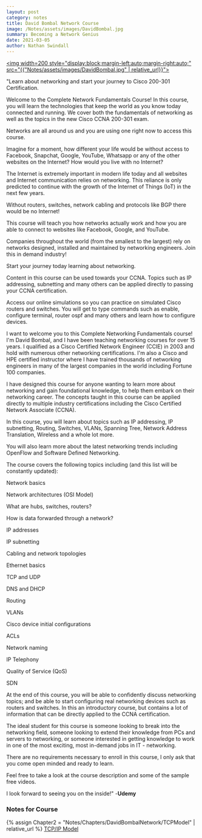 ```yaml
---
layout: post
category: notes
title: David Bombal Network Course
image: /Notes/assets/images/DavidBombal.jpg
summary: Becoming a Network Genius
date: 2021-03-05
author: Nathan Swindall
---
```



<a href="https://www.udemy.com/course/complete-networking-fundamentals-course-ccna-start/"><img width=200 style="display:block;margin-left:auto;margin-right:auto;" src="{{"Notes/assets/images/DavidBombal.jpg" | relative_url}}"></a>

"Learn about networking and start your journey to Cisco 200-301 Certification.

Welcome to the Complete Network Fundamentals Course! In this course, you will learn the technologies that keep the world as you know today connected and running. We cover both the fundamentals of networking as well as the topics in the new Cisco CCNA 200-301 exam.

Networks are all around us and you are using one right now to access this course.

Imagine for a moment, how different your life would be without access to Facebook, Snapchat, Google, YouTube, Whatsapp or any of the other websites on the Internet? How would you live with no Internet?

The Internet is extremely important in modern life today and all websites and Internet communication relies on networking. This reliance is only predicted to continue with the growth of the Internet of Things (IoT) in the next few years.

Without routers, switches, network cabling and protocols like BGP there would be no Internet!

This course will teach you how networks actually work and how you are able to connect to websites like Facebook, Google, and YouTube.

Companies throughout the world (from the smallest to the largest) rely on networks designed, installed and maintained by networking engineers. Join this in demand industry!

Start your journey today learning about networking.

Content in this course can be used towards your CCNA. Topics such as IP addressing, subnetting and many others can be applied directly to passing your CCNA certification.

Access our online simulations so you can practice on simulated Cisco routers and switches. You will get to type commands such as enable, configure terminal, router ospf and many others and learn how to configure devices.

I want to welcome you to this Complete Networking Fundamentals course! I'm David Bombal, and I have been teaching networking  courses for over 15 years. I qualified as a Cisco Certified  Network Engineer (CCIE) in 2003 and hold with numerous other networking certifications. I'm also a Cisco and HPE  certified instructor where I have trained thousands of networking engineers in many of the largest  companies in the world including Fortune 100 companies.

I have designed this course for anyone wanting to learn more about networking and gain foundational knowledge, to help them embark on their networking career. The concepts taught in this course can be applied directly to multiple industry certifications including the Cisco Certified Network Associate (CCNA).

In this course, you will learn about topics such as IP addressing, IP subnetting, Routing, Switches, VLANs, Spanning Tree, Network Address Translation, Wireless and a whole lot more.

You will also learn more about the latest networking trends including OpenFlow and Software Defined Networking.

The course covers the following topics including (and this list will be constantly updated):

Network basics

Network architectures (OSI Model)

What are hubs, switches, routers?

How is data forwarded through a network?

IP addresses

IP subnetting

Cabling and network topologies

Ethernet basics

TCP and UDP

DNS and DHCP

Routing

VLANs

Cisco device initial configurations

ACLs

Network naming

IP Telephony

Quality of Service (QoS)

SDN



At the end of this course, you will be able to confidently discuss networking topics; and be able to start configuring real networking devices such as routers and switches. In this an introductory course, but contains a lot of information that can be directly applied to the CCNA certification.

The ideal student for this course is someone looking to break into the networking field, someone looking to extend their knowledge from PCs and servers to networking, or someone interested in getting knowledge to work in one of the most exciting, most in-demand jobs in IT - networking.

There are no requirements necessary to enroll in this course, I only ask that you come open minded and ready to learn.

Feel free to take a look at the course description and some of the sample free videos.

I look forward to seeing you on the inside!" -**Udemy**


### **Notes for Course**
{% assign Chapter2 = "Notes/Chapters/DavidBombalNetwork/TCPModel" | relative_url %} 
<a href="{{Chapter2}}">TCP/IP Model</a>

